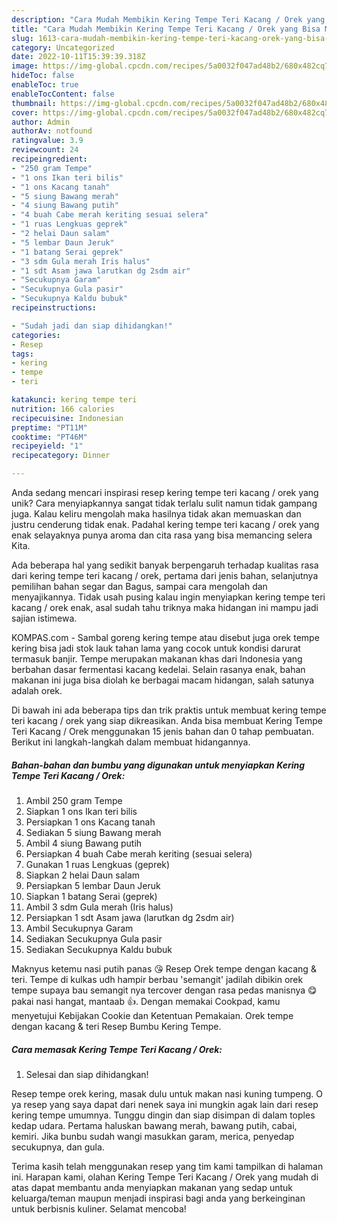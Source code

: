 ```yaml
---
description: "Cara Mudah Membikin Kering Tempe Teri Kacang / Orek yang Bisa Manjain Lidah"
title: "Cara Mudah Membikin Kering Tempe Teri Kacang / Orek yang Bisa Manjain Lidah"
slug: 1613-cara-mudah-membikin-kering-tempe-teri-kacang-orek-yang-bisa-manjain-lidah
category: Uncategorized
date: 2022-10-11T15:39:39.318Z
image: https://img-global.cpcdn.com/recipes/5a0032f047ad48b2/680x482cq70/kering-tempe-teri-kacang-orek-foto-resep-utama.jpg
hideToc: false
enableToc: true
enableTocContent: false
thumbnail: https://img-global.cpcdn.com/recipes/5a0032f047ad48b2/680x482cq70/kering-tempe-teri-kacang-orek-foto-resep-utama.jpg
cover: https://img-global.cpcdn.com/recipes/5a0032f047ad48b2/680x482cq70/kering-tempe-teri-kacang-orek-foto-resep-utama.jpg
author: Admin
authorAv: notfound
ratingvalue: 3.9
reviewcount: 24
recipeingredient:
- "250 gram Tempe"
- "1 ons Ikan teri bilis"
- "1 ons Kacang tanah"
- "5 siung Bawang merah"
- "4 siung Bawang putih"
- "4 buah Cabe merah keriting sesuai selera"
- "1 ruas Lengkuas geprek"
- "2 helai Daun salam"
- "5 lembar Daun Jeruk"
- "1 batang Serai geprek"
- "3 sdm Gula merah Iris halus"
- "1 sdt Asam jawa larutkan dg 2sdm air"
- "Secukupnya Garam"
- "Secukupnya Gula pasir"
- "Secukupnya Kaldu bubuk"
recipeinstructions:

- "Sudah jadi dan siap dihidangkan!"
categories:
- Resep
tags:
- kering
- tempe
- teri

katakunci: kering tempe teri 
nutrition: 166 calories
recipecuisine: Indonesian
preptime: "PT11M"
cooktime: "PT46M"
recipeyield: "1"
recipecategory: Dinner

---
```





Anda sedang mencari inspirasi resep kering tempe teri kacang / orek yang unik? Cara menyiapkannya sangat tidak terlalu sulit namun tidak gampang juga. Kalau keliru mengolah maka hasilnya tidak akan memuaskan dan justru cenderung tidak enak. Padahal kering tempe teri kacang / orek yang enak selayaknya punya aroma dan cita rasa yang bisa memancing selera Kita.





Ada beberapa hal yang sedikit banyak berpengaruh terhadap kualitas rasa dari kering tempe teri kacang / orek, pertama dari jenis bahan, selanjutnya pemilihan bahan segar dan Bagus, sampai cara mengolah dan menyajikannya. Tidak usah pusing kalau ingin menyiapkan kering tempe teri kacang / orek enak,      asal sudah tahu triknya maka hidangan ini mampu jadi sajian istimewa.














KOMPAS.com - Sambal goreng kering tempe atau disebut juga orek tempe kering bisa jadi stok lauk tahan lama yang cocok untuk kondisi darurat termasuk banjir. Tempe merupakan makanan khas dari Indonesia yang berbahan dasar fermentasi kacang kedelai. Selain rasanya enak, bahan makanan ini juga bisa diolah ke berbagai macam hidangan, salah satunya adalah orek.






Di bawah ini ada beberapa tips dan trik praktis untuk membuat kering tempe teri kacang / orek yang siap dikreasikan. Anda bisa membuat Kering Tempe Teri Kacang / Orek menggunakan 15 jenis bahan dan 0 tahap pembuatan. Berikut ini langkah-langkah dalam membuat hidangannya.

<!--inarticleads1-->

##### Bahan-bahan dan bumbu yang digunakan untuk menyiapkan Kering Tempe Teri Kacang / Orek:

1. Ambil 250 gram Tempe
1. Siapkan 1 ons Ikan teri bilis
1. Persiapkan 1 ons Kacang tanah
1. Sediakan 5 siung Bawang merah
1. Ambil 4 siung Bawang putih
1. Persiapkan 4 buah Cabe merah keriting (sesuai selera)
1. Gunakan 1 ruas Lengkuas (geprek)
1. Siapkan 2 helai Daun salam
1. Persiapkan 5 lembar Daun Jeruk
1. Siapkan 1 batang Serai (geprek)
1. Ambil 3 sdm Gula merah (Iris halus)
1. Persiapkan 1 sdt Asam jawa (larutkan dg 2sdm air)
1. Ambil Secukupnya Garam
1. Sediakan Secukupnya Gula pasir
1. Sediakan Secukupnya Kaldu bubuk


Maknyus ketemu nasi putih panas 😘 Resep Orek tempe dengan kacang &amp; teri. Tempe di kulkas udh hampir berbau &#39;semangit&#39; jadilah dibikin orek tempe supaya bau semangit nya tercover dengan rasa pedas manisnya 😋 pakai nasi hangat, mantaab 👍. Dengan memakai Cookpad, kamu menyetujui Kebijakan Cookie dan Ketentuan Pemakaian. Orek tempe dengan kacang &amp; teri Resep Bumbu Kering Tempe. 

<!--inarticleads2-->

##### Cara memasak Kering Tempe Teri Kacang / Orek:


1. Selesai dan siap dihidangkan!

Resep tempe orek kering, masak dulu untuk makan nasi kuning tumpeng. O ya resep yang saya dapat dari nenek saya ini mungkin agak lain dari resep kering tempe umumnya. Tunggu dingin dan siap disimpan di dalam toples kedap udara. Pertama haluskan bawang merah, bawang putih, cabai, kemiri. Jika bunbu sudah wangi masukkan garam, merica, penyedap secukupnya, dan gula. 

Terima kasih telah menggunakan resep yang tim kami tampilkan di halaman ini. Harapan kami, olahan Kering Tempe Teri Kacang / Orek yang mudah di atas dapat membantu anda menyiapkan makanan yang sedap untuk keluarga/teman maupun menjadi inspirasi bagi anda yang berkeinginan untuk berbisnis kuliner. Selamat mencoba!
